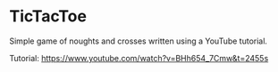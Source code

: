 # TicTacToe
Simple game of noughts and crosses written using a YouTube tutorial.

Tutorial: https://www.youtube.com/watch?v=BHh654_7Cmw&t=2455s
